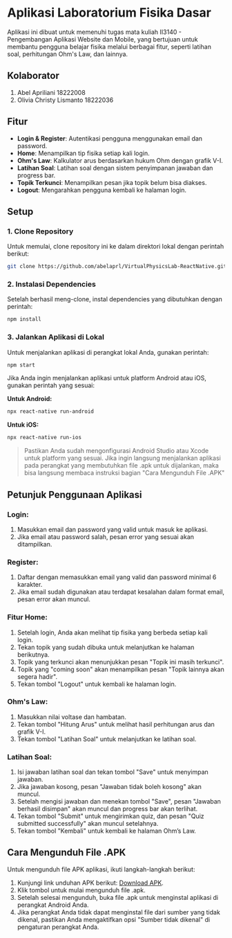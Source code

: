 # Aplikasi Laboratorium Fisika Dasar

Aplikasi ini dibuat untuk memenuhi tugas mata kuliah II3140 - Pengembangan Aplikasi Website dan Mobile, yang bertujuan untuk membantu pengguna belajar fisika melalui berbagai fitur, seperti latihan soal, perhitungan Ohm's Law, dan lainnya.

## Kolaborator
1. Abel Apriliani 18222008  
2. Olivia Christy Lismanto 18222036

## Fitur

- **Login & Register**: Autentikasi pengguna menggunakan email dan password.
- **Home**: Menampilkan tip fisika setiap kali login.
- **Ohm's Law**: Kalkulator arus berdasarkan hukum Ohm dengan grafik V-I.
- **Latihan Soal**: Latihan soal dengan sistem penyimpanan jawaban dan progress bar.
- **Topik Terkunci**: Menampilkan pesan jika topik belum bisa diakses.
- **Logout**: Mengarahkan pengguna kembali ke halaman login.

## Setup

### 1. Clone Repository

Untuk memulai, clone repository ini ke dalam direktori lokal dengan perintah berikut:

```bash
git clone https://github.com/abelaprl/VirtualPhysicsLab-ReactNative.git
```

### 2. Instalasi Dependencies

Setelah berhasil meng-clone, instal dependencies yang dibutuhkan dengan perintah:

```bash
npm install
```

### 3. Jalankan Aplikasi di Lokal

Untuk menjalankan aplikasi di perangkat lokal Anda, gunakan perintah:

```bash
npm start
```

Jika Anda ingin menjalankan aplikasi untuk platform Android atau iOS, gunakan perintah yang sesuai:

**Untuk Android:**

```bash
npx react-native run-android
```

**Untuk iOS:**

```bash
npx react-native run-ios
```

> Pastikan Anda sudah mengonfigurasi Android Studio atau Xcode untuk platform yang sesuai. Jika ingin langsung menjalankan aplikasi pada perangkat yang membutuhkan file .apk untuk dijalankan, maka bisa langsung membaca instruksi bagian "Cara Mengunduh File .APK"

## Petunjuk Penggunaan Aplikasi

### Login:

1. Masukkan email dan password yang valid untuk masuk ke aplikasi.
2. Jika email atau password salah, pesan error yang sesuai akan ditampilkan.

### Register:

1. Daftar dengan memasukkan email yang valid dan password minimal 6 karakter.
2. Jika email sudah digunakan atau terdapat kesalahan dalam format email, pesan error akan muncul.

### Fitur Home:

1. Setelah login, Anda akan melihat tip fisika yang berbeda setiap kali login.
2. Tekan topik yang sudah dibuka untuk melanjutkan ke halaman berikutnya.
3. Topik yang terkunci akan menunjukkan pesan "Topik ini masih terkunci".
4. Topik yang "coming soon" akan menampilkan pesan "Topik lainnya akan segera hadir".
5. Tekan tombol "Logout" untuk kembali ke halaman login.

### Ohm's Law:

1. Masukkan nilai voltase dan hambatan.
2. Tekan tombol "Hitung Arus" untuk melihat hasil perhitungan arus dan grafik V-I.
3. Tekan tombol "Latihan Soal" untuk melanjutkan ke latihan soal.

### Latihan Soal:

1. Isi jawaban latihan soal dan tekan tombol "Save" untuk menyimpan jawaban.
2. Jika jawaban kosong, pesan "Jawaban tidak boleh kosong" akan muncul.
3. Setelah mengisi jawaban dan menekan tombol "Save", pesan "Jawaban berhasil disimpan" akan muncul dan progress bar akan terlihat.
4. Tekan tombol "Submit" untuk mengirimkan quiz, dan pesan "Quiz submitted successfully" akan muncul setelahnya.
5. Tekan tombol "Kembali" untuk kembali ke halaman Ohm’s Law.

## Cara Mengunduh File .APK

Untuk mengunduh file APK aplikasi, ikuti langkah-langkah berikut:

1. Kunjungi link unduhan APK berikut: [Download APK](https://expo.dev/accounts/anaksti/projects/pawm-uas/builds/0a4045be-a000-42aa-9505-8fd3b8f7b8fc).
2. Klik tombol untuk mulai mengunduh file .apk.
3. Setelah selesai mengunduh, buka file .apk untuk menginstal aplikasi di perangkat Android Anda.
4. Jika perangkat Anda tidak dapat menginstal file dari sumber yang tidak dikenal, pastikan Anda mengaktifkan opsi "Sumber tidak dikenal" di pengaturan perangkat Anda.

